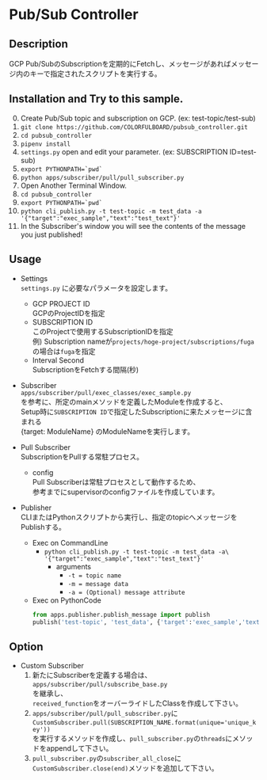 # Pub/Sub Controller

## Description
GCP Pub/SubのSubscriptionを定期的にFetchし、メッセージがあればメッセージ内のキーで指定されたスクリプトを実行する。

## Installation and Try to this sample.
0. Create Pub/Sub topic and subscription on GCP. (ex: test-topic/test-sub)
1. `git clone https://github.com/COLORFULBOARD/pubsub_controller.git`
2. `cd pubsub_controller`
3. `pipenv install`
4. `settings.py` open and edit your parameter. (ex: SUBSCRIPTION ID=test-sub)
5. ``export PYTHONPATH=`pwd` ``
6. `python apps/subscriber/pull/pull_subscriber.py`
7. Open Another Terminal Window.
8. `cd pubsub_controller`
9. ``export PYTHONPATH=`pwd` ``
10. `python cli_publish.py -t test-topic -m test_data -a '{"target":"exec_sample","text":"test_text"}'`
11. In the Subscriber's window you will see the contents of the message you just published!

## Usage
- Settings<br>
`settings.py` に必要なパラメータを設定します。<br>
    - GCP PROJECT ID<br>
    GCPのProjectIDを指定
    - SUBSCRIPTION ID<br>
    このProjectで使用するSubscriptionIDを指定<br>
    例) Subscription nameが`projects/hoge-project/subscriptions/fuga`の場合は`fuga`を指定
    - Interval Second<br>
    SubscriptionをFetchする間隔(秒)<br>

- Subscriber<br>
`apps/subscriber/pull/exec_classes/exec_sample.py`<br>
を参考に、所定のmainメソッドを定義したModuleを作成すると、<br>
Setup時に`SUBSCRIPTION ID`で指定したSubscriptionに来たメッセージに含まれる<br>
{target: ModuleName} のModuleNameを実行します。

- Pull Subscriber<br>
SubscriptionをPullする常駐プロセス。
    - config<br>
    Pull Subscriberは常駐プロセスとして動作するため、<br>
    参考までにsupervisorのconfigファイルを作成しています。
    
- Publisher<br>
CLIまたはPythonスクリプトから実行し、指定のtopicへメッセージをPublishする。
    - Exec on CommandLine
        - `python cli_publish.py -t test-topic -m test_data -a\ `<br>`'{"target":"exec_sample","text":"test_text"}'`<br>
            - arguments
                - `-t = topic name`
                - `-m = message data`
                - `-a = (Optional) message attribute`
    - Exec on PythonCode
        ```python
        from apps.publisher.publish_message import publish
        publish('test-topic', 'test_data', {'target':'exec_sample','text':'test_text'})
        ```

## Option
- Custom Subscriber
    1. 新たにSubscriberを定義する場合は、
    `apps/subscriber/pull/subscribe_base.py`<br>
    を継承し、<br>
    `received_function`をオーバーライドしたClassを作成して下さい。
    2. `apps/subscriber/pull/pull_subscriber.py`に<br>
    ```CustomSubscriber.pull(SUBSCRIPTION_NAME.format(unique='unique_key'))```<br>
    を実行するメソッドを作成し、`pull_subscriber.py`の`threads`にメソッドをappendして下さい。
    3. `pull_subscriber.py`の```subscriber_all_close```に<br>
    ```CustomSubscriber.close(end)```メソッドを追加して下さい。